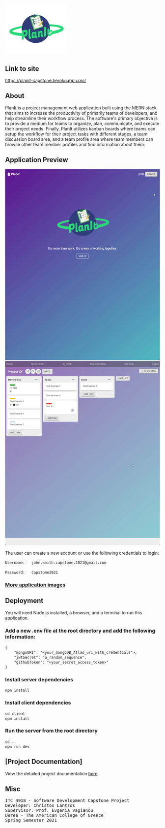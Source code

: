# <img src='./preview_files/planIt_logo_v2.png' width="200" hight="200">

## Link to site
https://planit-capstone.herokuapp.com/

## About

PlanIt is a project management web application built using the MERN stack that aims to increase the productivity of primarily teams of developers, and help streamline their workflow process. The software's primary objective is to provide a medium for teams to organize, plan, communicate, and execute their project needs. Finally, PlanIt utilizes kanban boards where teams can setup the workflow for their project tasks with different stages, a team discussion board area, and a team profile area where team members can browse other team member profiles and find information about them.  


## Application Preview

<img src='./preview_files/planit_board_preview.gif'>

<img src='./preview_files/planit_members_preview.gif'>

The user can create a new account or use the following credentials to login:

```
Username:   john.smith.capstone.2021@gmail.com

Password:   Capstone2021
```


### <a href="https://imgur.com/a/9Hix32A">More application images</a>


## Deployment 

You will need Node.js installed, a browser, and a terminal to run this application.

### Add a new .env file at the root directory and add the following information: 
```
{
    "mongoURI": "<your_mongoDB_Atlas_uri_with_credentials">,
    "jwtSecret": "a_random_sequence", 
    "githubToken": "<your_secret_access_token>"
}
```

### Install  server dependencies
```
npm install
```
### Install client dependencies
```
cd client
npm install
```

### Run the server from the root directory
```
cd .. 
npm run dev
```

## [Project Documentation]
<body>
    <p> View the detailed project documentation <a href="./planit_documentation/PlanIt Documentation.pdf">here</a>.</p>
</body>



## Misc 
<pre>
ITC 4918 - Software Development Capstone Project
Developer: Christos Lantzos
Supervisor: Prof. Evgenia Vagianou
Deree - The American College of Greece
Spring Semester 2021
</pre>

